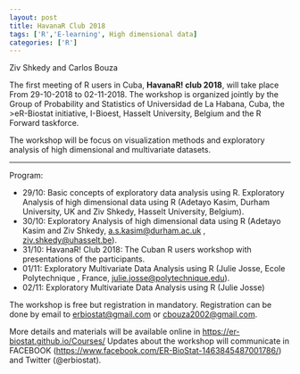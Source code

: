 ```yaml
---
layout: post
title: HavanaR Club 2018 
tags: ['R','E-learning', High dimensional data]
categories: ['R']
---
```


Ziv Shkedy and Carlos Bouza


The first meeting of R users in Cuba, **HavanaR! club 2018**, will take place From 29-10-2018 to 02-11-2018. The workshop is organized jointly by the Group of Probability and Statistics of Universidad de La Habana, Cuba,  the >eR-Biostat initiative, I-Bioest, Hasselt University, Belgium and the R Forward taskforce. 


The workshop will be focus on visualization methods and exploratory analysis of high dimensional and multivariate datasets. 

----------------------
Program:

*	29/10: Basic concepts of exploratory data analysis using R. Exploratory Analysis of high dimensional data using R (Adetayo Kasim, Durham University, UK and Ziv Shkedy, Hasselt University, Belgium).
*	30/10: Exploratory Analysis of high dimensional data using R (Adetayo Kasim and Ziv Shkedy, a.s.kasim@durham.ac.uk , ziv.shkedy@uhasselt.be).
* 	31/10: HavanaR! Club 2018: The Cuban R users workshop with presentations of the participants. 
*	01/11: Exploratory Multivariate Data Analysis using R (Julie Josse,  Ecole Polytechnique , France, julie.josse@polytechnique.edu).
*	02/11: Exploratory Multivariate Data Analysis using R (Julie Josse)


The workshop is free but registration in mandatory. Registration can be done by email to erbiostat@gmail.com or cbouza2002@gmail.com.

More details and materials  will be available online in https://er-biostat.github.io/Courses/ Updates about the workshop will communicate in FACEBOOK (https://www.facebook.com/ER-BioStat-1463845487001786/) and Twitter (@erbiostat).




